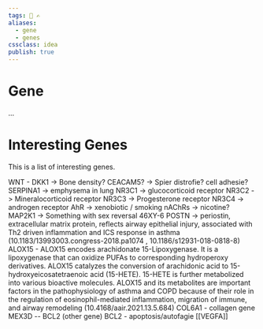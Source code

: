 ```yaml
---
tags: 🏡 ✍️
aliases: 
  - gene
  - genes
cssclass: idea
publish: true
---
```

# Gene
...

# Interesting Genes
This is a list of interesting genes.

WNT - DKK1 -> Bone density?
CEACAM5? -> Spier distrofie? cell adhesie?
SERPINA1 -> emphysema in lung
NR3C1 -> glucocorticoid receptor
NR3C2 -> Mineralocorticoid receptor
NR3C3 -> Progesterone receptor
NR3C4 -> androgen receptor
AhR -> xenobiotic / smoking
nAChRs -> nicotine?
MAP2K1 -> Something with sex reversal 46XY-6
POSTN -> periostin, extracellular matrix protein, reflects airway epithelial injury, associated with Th2 driven inflammation and ICS response in asthma (10.1183/13993003.congress-2018.pa1074 , 10.1186/s12931-018-0818-8)
ALOX15 - ALOX15 encodes arachidonate 15-Lipoxygenase. It is a lipoxygenase that can oxidize PUFAs to corresponding hydroperoxy derivatives. ALOX15 catalyzes the conversion of arachidonic acid to 15-hydroxyeicosatetraenoic acid (15-HETE). 15-HETE is further metabolized into various bioactive molecules. ALOX15 and its metabolites are important factors in the pathophysiology of asthma and COPD because of their role in the regulation of eosinophil-mediated inflammation, migration of immune, and airway remodeling (10.4168/aair.2021.13.5.684)
COL6A1 - collagen gene
MEX3D -- BCL2 (other gene)
BCL2 - apoptosis/autofagie
[[VEGFA]]
